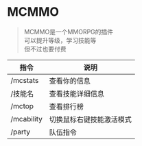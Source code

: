 # MCMMO
> MCMMO是一个MMORPG的插件  
> 可以提升等级，学习技能等  
> 但不过也要付费
> 
| 指令           | 说明             |
|------------|--------------|
| /mcstats   | 查看你的信息       |
| /技能名       | 查看技能详细信息     |
| /mctop     | 查看排行榜        |
| /mcability | 切换鼠标右键技能激活模式 |
| /party     | 队伍指令         |
